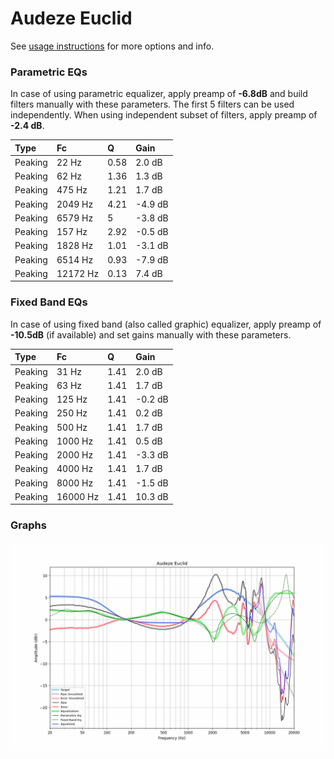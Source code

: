 # Audeze Euclid
See [usage instructions](https://github.com/jaakkopasanen/AutoEq#usage) for more options and info.

### Parametric EQs
In case of using parametric equalizer, apply preamp of **-6.8dB** and build filters manually
with these parameters. The first 5 filters can be used independently.
When using independent subset of filters, apply preamp of **-2.4 dB**.

| Type    | Fc       |    Q | Gain    |
|:--------|:---------|:-----|:--------|
| Peaking | 22 Hz    | 0.58 | 2.0 dB  |
| Peaking | 62 Hz    | 1.36 | 1.3 dB  |
| Peaking | 475 Hz   | 1.21 | 1.7 dB  |
| Peaking | 2049 Hz  | 4.21 | -4.9 dB |
| Peaking | 6579 Hz  | 5    | -3.8 dB |
| Peaking | 157 Hz   | 2.92 | -0.5 dB |
| Peaking | 1828 Hz  | 1.01 | -3.1 dB |
| Peaking | 6514 Hz  | 0.93 | -7.9 dB |
| Peaking | 12172 Hz | 0.13 | 7.4 dB  |

### Fixed Band EQs
In case of using fixed band (also called graphic) equalizer, apply preamp of **-10.5dB**
(if available) and set gains manually with these parameters.

| Type    | Fc       |    Q | Gain    |
|:--------|:---------|:-----|:--------|
| Peaking | 31 Hz    | 1.41 | 2.0 dB  |
| Peaking | 63 Hz    | 1.41 | 1.7 dB  |
| Peaking | 125 Hz   | 1.41 | -0.2 dB |
| Peaking | 250 Hz   | 1.41 | 0.2 dB  |
| Peaking | 500 Hz   | 1.41 | 1.7 dB  |
| Peaking | 1000 Hz  | 1.41 | 0.5 dB  |
| Peaking | 2000 Hz  | 1.41 | -3.3 dB |
| Peaking | 4000 Hz  | 1.41 | 1.7 dB  |
| Peaking | 8000 Hz  | 1.41 | -1.5 dB |
| Peaking | 16000 Hz | 1.41 | 10.3 dB |

### Graphs
![](./Audeze%20Euclid.png)